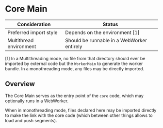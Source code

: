# Core Main

| Consideration           | Status                                     |
| ----------------------- | ------------------------------------------ |
| Preferred import style  | Depends on the environment [1]             |
| Multithread environment | Should be runnable in a WebWorker entirely |

[1] In a Multithreading mode, no file from that directory should ever be imported by
external code but the `WorkerMain` to generate the worker bundle. In a monothreading mode,
any files may be directly imported.

## Overview

The Core Main serves as the entry point of the `core` code, which may optionally runs in a
WebWorker.

When in monothreading mode, files declared here may be imported directly to make the link
with the core code (which between other things allows to load and push segments).
